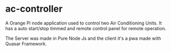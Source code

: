 # ac-controller

A Orange Pi node application used to control two Air Conditioning Units. It has a auto start/stop timmed and remote control panel for remote operation.

The Server was made in Pure Node Js and the client it's a pwa made with Quasar Framework.
